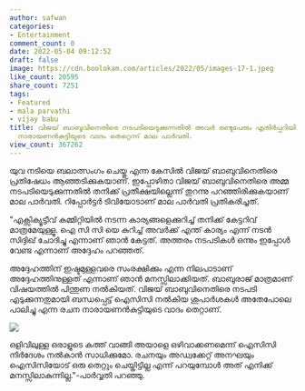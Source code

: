 ```yaml
---
author: safwan
categories:
- Entertainment
comment_count: 0
date: 2022-05-04 09:12:52
draft: false
image: https://cdn.boolokam.com/articles/2022/05/images-17-1.jpeg
like_count: 20595
share_count: 7251
tags:
- Featured
- mala parvathi
- vijay babu
title: വിജയ് ബാബുവിനെതിരെ നടപടിയെടുക്കുന്നതിൽ അവർ രണ്ടുപേരും എതിർപ്പറിയിച്ചു. രചന
  നാരായണൻകുട്ടിയുടെ വാദം തെറ്റെന്ന് മാല പാർവതി.
view_count: 367262
---
```


യുവ നടിയെ ബലാത്സംഗം ചെയ്തു എന്ന കേസിൽ വിജയ് ബാബുവിനെതിരെ പ്രതിഷേധം ആഞ്ഞടിക്കുകയാണ്. ഇപ്പോഴിതാ വിജയ് ബാബുവിനെതിരെ അമ്മ നടപടിയെടുക്കുന്നതിൽ തനിക്ക് പ്രതീക്ഷയില്ലെന്ന് തുറന്നു പറഞ്ഞിരിക്കുകയാണ് മാല പാർവതി. റിപ്പോർട്ടർ ടിവിയോടാണ് മാല പാർവതി പ്രതികരിച്ചത്.

  
"എക്സിക്യൂട്ടീവ് കമ്മിറ്റിയിൽ നടന്ന കാര്യങ്ങളെക്കുറിച്ച് തനിക്ക് കേട്ടറിവ് മാത്രമേയുള്ളൂ. ഐ സി സി യെ കുറിച്ച് അവർക്ക് എന്ത് കാര്യം എന്ന് നടൻ സിദ്ദിഖ് ചോദിച്ചു എന്നാണ് ഞാൻ കേട്ടത്. അത്തരം നടപടികൾ ഒന്നും ഇപ്പോൾ വേണ്ട എന്നാണ് അദ്ദേഹം പറഞ്ഞത്.

അദ്ദേഹത്തിന് ഇഷ്ടമുള്ളവരെ സംരക്ഷിക്കും എന്ന നിലപാടാണ് അദ്ദേഹത്തിനുള്ളത് എന്നാണ് ഞാൻ മനസ്സിലാക്കിയത്. ബാബുരാജ് മാത്രമാണ് വിഷയത്തിൽ പിന്തുണ നൽകിയത്. വിജയ് ബാബുവിനെതിരെ നടപടി എടുക്കുന്നതുമായി ബന്ധപ്പെട്ട് ഐസിസി നൽകിയ ശുപാർശകൾ അതേപോലെ പാലിച്ചു എന്ന രചന നാരായണൻകുട്ടിയുടെ വാദം തെറ്റാണ്.

![](https://cdn.boolokam.com/articles/2022/05/images-17-1.jpeg)

ഒളിവിലുള്ള ഒരാളുടെ കത്ത് വാങ്ങി അയാളെ ഒഴിവാക്കണമെന്ന് ഐസിസി നിർദേശം നൽകാൻ സാധിക്കുമോ. രചനയും അഡ്വക്കേറ്റ് അനഘയും ഐസിസിയോട് ഒരു തെറ്റും ചെയ്തിട്ടില്ല എന്ന് പറയുമ്പോൾ അത് എനിക്ക് മനസ്സിലാകുന്നില്ല."-പാർവ്വതി പറഞ്ഞു.